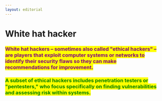 ```yaml
---
layout: editorial
---
```


# White hat hacker

### <mark style="color:purple;">White hat hackers – sometimes also called "ethical hackers" – are players that exploit computer systems or networks to identify their security flaws so they can make recommendations for improvement.</mark>



### <mark style="color:green;">A subset of ethical hackers includes penetration testers or "pentesters," who focus specifically on finding vulnerabilities and assessing risk within systems.</mark>
